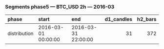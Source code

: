 ### Segments phase5 — BTC_USD 2h — 2016-03

| phase        | start               | end                 |   d1_candles |   h2_bars |
|:-------------|:--------------------|:--------------------|-------------:|----------:|
| distribution | 2016-03-01 00:00:00 | 2016-03-31 22:00:00 |           31 |       372 |